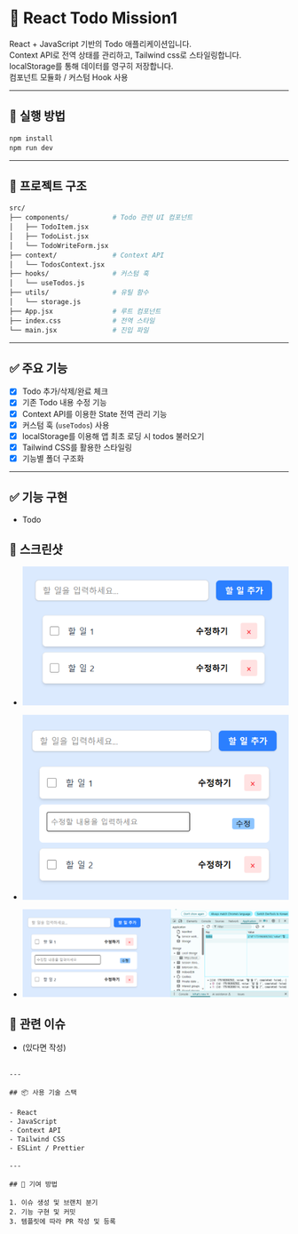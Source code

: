 # 📝 React Todo Mission1

React + JavaScript 기반의 Todo 애플리케이션입니다.  
Context API로 전역 상태를 관리하고, Tailwind css로 스타일링합니다. <br />
localStorage를 통해 데이터를 영구히 저장합니다.<br />
컴포넌트 모듈화 / 커스텀 Hook 사용<br />

---

## 🚀 실행 방법

```bash
npm install
npm run dev
```

---

## 📂 프로젝트 구조

```bash
src/
├── components/           # Todo 관련 UI 컴포넌트
│   ├── TodoItem.jsx
│   ├── TodoList.jsx
│   └── TodoWriteForm.jsx
├── context/              # Context API
│   └── TodosContext.jsx
├── hooks/                # 커스텀 훅
│   └── useTodos.js
├── utils/                # 유틸 함수
│   └── storage.js
├── App.jsx               # 루트 컴포넌트
├── index.css             # 전역 스타일
└── main.jsx              # 진입 파일

```

---

## ✅ 주요 기능

- [x] Todo 추가/삭제/완료 체크
- [x] 기존 Todo 내용 수정 기능
- [x] Context API를 이용한 State 전역 관리 기능
- [x] 커스텀 훅 (`useTodos`) 사용
- [x] localStorage를 이용해 앱 최초 로딩 시 todos 불러오기
- [x] Tailwind CSS를 활용한 스타일링
- [x] 기능별 폴더 구조화

---

## ✅ 기능 구현

- Todo

## 📸 스크린샷

- ![alt text](./image/image.png)

- ![alt text](./image/image-1.png)

- ![alt text](./image/image-2.png)

## 🔗 관련 이슈

- (있다면 작성)

```

---

## 📦 사용 기술 스택

- React
- JavaScript
- Context API
- Tailwind CSS
- ESLint / Prettier

---

## 🙌 기여 방법

1. 이슈 생성 및 브랜치 분기
2. 기능 구현 및 커밋
3. 템플릿에 따라 PR 작성 및 등록
```
